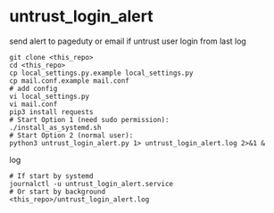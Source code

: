 # untrust_login_alert
send alert to pageduty or email if untrust user login from last log

```shell
git clone <this_repo>
cd <this_repo>
cp local_settings.py.example local_settings.py
cp mail.conf.example mail.conf
# add config
vi local_settings.py
vi mail.conf
pip3 install requests
# Start Option 1 (need sudo permission):
./install_as_systemd.sh
# Start Option 2 (normal user):
python3 untrust_login_alert.py 1> untrust_login_alert.log 2>&1 & 
```

log
```shell
# If start by systemd
journalctl -u untrust_login_alert.service
# Or start by background
<this_repo>/untrust_login_alert.log
```
